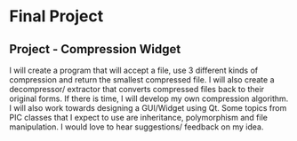 # Final Project
## Project - Compression Widget

I will create a program that will accept a file, use 3 different kinds of compression and return the smallest compressed file. I will also create a decompressor/ extractor that converts compressed files back to their original forms. If there is time, I will develop my own compression algorithm. I will also work towards designing a GUI/Widget using Qt. Some topics from PIC classes that I expect to use are inheritance, polymorphism and file manipulation. I would love to hear suggestions/ feedback on my idea.

